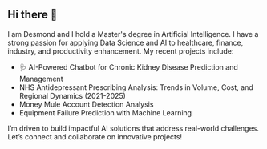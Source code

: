 ## Hi there 👋


I am Desmond and I hold a Master's degree in Artificial Intelligence. I have a strong passion for applying Data Science and AI to healthcare, finance, industry, and productivity enhancement. My recent projects include:

- 🩺 AI-Powered Chatbot for Chronic Kidney Disease Prediction and Management
- NHS Antidepressant Prescribing Analysis: Trends in Volume, Cost, and Regional Dynamics (2021-2025)
- Money Mule Account Detection Analysis
- Equipment Failure Prediction with Machine Learning

I’m driven to build impactful AI solutions that address real-world challenges. Let’s connect and collaborate on innovative projects!
<!--
**Ezekwemdesmond/ezekwemdesmond** is a ✨ _special_ ✨ repository because its `README.md` (this file) appears on your GitHub profile.

Here are some ideas to get you started:

- 🔭 I’m currently working on ...
- 🌱 I’m currently learning ...
- 👯 I’m looking to collaborate on ...

-->
